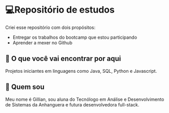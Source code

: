# :computer:Repositório de estudos
Criei esse repositório com dois propósitos:
- Entregar os trabalhos do bootcamp que estou participando
- Aprender a mexer no Github


## :mag_right: O que você vai encontrar por aqui
Projetos iniciantes em linguagens como Java, SQL, Python e Javascript.


## 	:metal: Quem sou
Meu nome é Gillian, sou aluna do Tecnólogo em Análise e Desenvolvimento de Sistemas
da Anhanguera e futura desenvolvedora full-stack.

